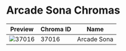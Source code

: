 # Arcade Sona Chromas

| Preview | Chroma ID | Name |
|---------|-----------|------|
| ![37016](https://raw.communitydragon.org/latest/plugins/rcp-be-lol-game-data/global/default/v1/champion-chroma-images/37/37016.png) | 37016 | Arcade Sona |